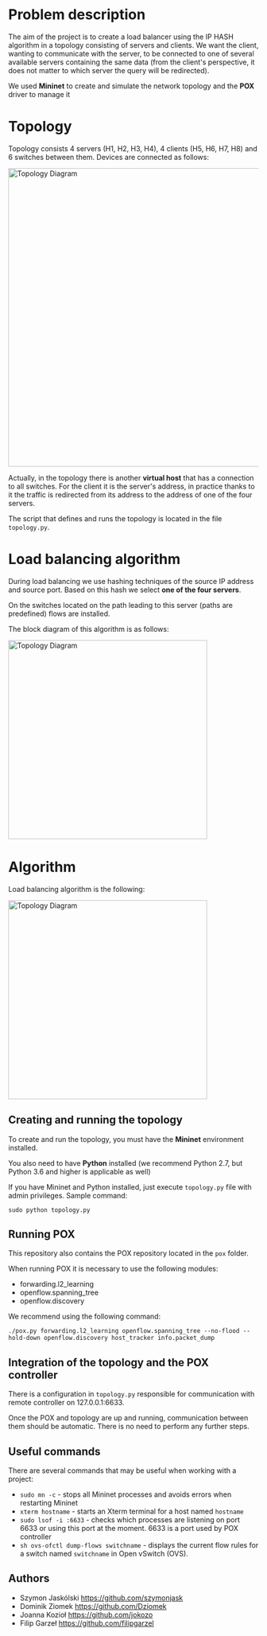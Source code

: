 # Problem description
The aim of the project is to create a load balancer using the IP HASH algorithm in a topology consisting of servers and clients. We want the client, wanting to communicate with the server, to be connected to one of several available servers containing the same data (from the client's perspective, it does not matter to which server the query will be redirected).

We used **Mininet** to create and simulate the network topology and the **POX** driver to manage it

# Topology
Topology consists 4 servers (H1, H2, H3, H4), 4 clients (H5, H6, H7, H8) and 6 switches between them. Devices are connected as follows:

<img src="img/topo.JPG" alt="Topology Diagram" width="600">

Actually, in the topology there is another **virtual host** that has a connection to all switches. For the client it is the server's address, in practice thanks to it the traffic is redirected from its address to the address of one of the four servers.

The script that defines and runs the topology is located in the file `topology.py`.

# Load balancing algorithm
During load balancing we use hashing techniques of the source IP address and source port. Based on this hash we select **one of the four servers**.

On the switches located on the path leading to this server (paths are predefined) flows are installed.

The block diagram of this algorithm is as follows:

<img src="img/algorithm-schema.png" alt="Topology Diagram" width="400">

# Algorithm

Load balancing algorithm is the following:

<img src="img/algorithm.png" alt="Topology Diagram" width="400">

## Creating and running the topology

To create and run the topology, you must have the **Mininet** environment installed.

You also need to have **Python** installed (we recommend Python 2.7, but Python 3.6 and higher is applicable as well)

If you have Mininet and Python installed, just execute `topology.py` file with admin privileges. Sample command:

```
sudo python topology.py
```

## Running POX

This repository also contains the POX repository located in the `pox` folder.

When running POX it is necessary to use the following modules:
- forwarding.l2_learning
- openflow.spanning_tree
- openflow.discovery

We recommend using the following command:
```
./pox.py forwarding.l2_learning openflow.spanning_tree --no-flood --hold-down openflow.discovery host_tracker info.packet_dump
```

## Integration of the topology and the POX controller

There is a configuration in `topology.py` responsible for communication with remote controller on 127.0.0.1:6633.

Once the POX and topology are up and running, communication between them should be automatic. There is no need to perform any further steps.

## Useful commands

There are several commands that may be useful when working with a project:
- ```sudo mn -c``` - stops all Mininet processes and avoids errors when restarting Mininet
- ```xterm hostname``` - starts an Xterm terminal for a host named `hostname`
- ```sudo lsof -i :6633``` - checks which processes are listening on port 6633 or using this port at the moment. 6633 is a port used by POX controller
- ``sh ovs-ofctl dump-flows switchname`` - displays the current flow rules for a switch named `switchname` in Open vSwitch (OVS).

## Authors
- Szymon Jaskólski https://github.com/szymonjask
- Dominik Ziomek https://github.com/Dziomek
- Joanna Kozioł https://github.com/jokozo
- Filip Garzeł https://github.com/filipgarzel
